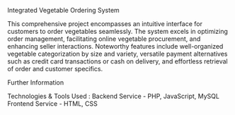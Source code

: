 Integrated Vegetable Ordering System

This comprehensive project encompasses an intuitive interface for customers to order vegetables seamlessly. The system excels in optimizing order management, facilitating online vegetable procurement, and enhancing seller interactions. Noteworthy features include well-organized vegetable categorization by size and variety, versatile payment alternatives such as credit card transactions or cash on delivery, and effortless retrieval of order and customer specifics.

Further Information

Technologies & Tools Used : 
        Backend Service - PHP, JavaScript, MySQL
        Frontend Service - HTML, CSS


